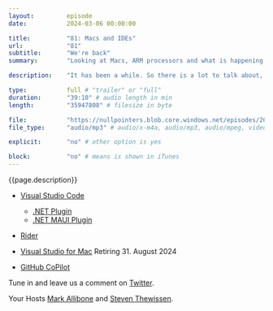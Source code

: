 ```yaml
---
layout:         episode
date: 			2024-03-06 00:00:00

title: 			"81: Macs and IDEs"
url:        	"81"
subtitle: 		"We're back"
summary: 		"Looking at Macs, ARM processors and what is happening to IDEs on Mac"

description: 	"It has been a while. So there is a lot to talk about, in this episode we dive into new and old development machines. What is the state on the Mac as a .NET developer when it comes to IDEs and what will Steven be using once Visual Studio for Mac will be out of service."

type:			full # "trailer" or "full"
duration: 		"39:10" # audio length in min
length: 		"35947808" # filesize in byte

file: 			"https://nullpointers.blob.core.windows.net/episodes/20240306_Mobile_IDES_And_Macs.mp3"
file_type: 		"audio/mp3" # audio/x-m4a, audio/mp3, audio/mpeg, video/quicktime, video/mp4, video/x-m4v, application/pdf, and document/x-epub

explicit: 		"no" # other option is yes

block: 			"no" # means is shown in iTunes
---
```


{{page.description}}

* [Visual Studio Code](https://code.visualstudio.com)
  * [.NET Plugin](https://code.visualstudio.com/docs/languages/dotnet)
  * [.NET MAUI Plugin](https://marketplace.visualstudio.com/items?itemName=ms-dotnettools.dotnet-maui)

* [Rider](https://www.jetbrains.com/rider/)
* [Visual Studio for Mac](https://visualstudio.microsoft.com/vs/mac/) Retiring 31. August 2024
* [GitHub CoPilot](https://github.com/features/copilot)

Tune in and leave us a comment on [Twitter](https://twitter.com/nullpointersio).

Your Hosts [Mark Allibone](https://twitter.com/mallibone) and [Steven Thewissen](https://twitter.com/devnl).

